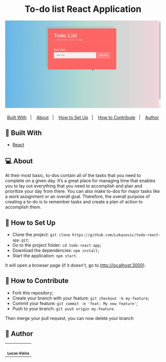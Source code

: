 <h1 align="center">To-do list React Application</h1>
<h4 align="center">
  <img src="./public/Todo-app-gif.gif" /><br>
</h4>

<p align="center">
  <a href="#wrench-built-with">Built With</a>&nbsp;&nbsp;&nbsp;|&nbsp;&nbsp;&nbsp;
  <a href="#-about">About</a>&nbsp;&nbsp;&nbsp;|&nbsp;&nbsp;&nbsp;
  <a href="#electric_plug-how-to-set-up">How to Set Up</a>&nbsp;&nbsp;&nbsp;|&nbsp;&nbsp;&nbsp;
  <a href="#-how-to-contribute">How to Contribute</a>&nbsp;&nbsp;&nbsp;|&nbsp;&nbsp;&nbsp;
  <a href="#pencil-author">Author</a>
</p>

## :wrench: Built With

- [React](https://reactjs.org)

## 💻 About

At their most basic, to-dos contain all of the tasks that you need to complete on a given day. It’s a great place for managing time that enables you to lay out everything that you need to accomplish and plan and prioritize your day from there. You can also make to-dos for major tasks like a work assignment or an overall goal. Therefore, the overall purpose of creating a to-do is to remember tasks and create a plan of action to accomplish them.

## :electric_plug: How to Set Up

- Clone the project: `git clone https://github.com/Lukazovic/todo-react-app.git`;
- Go to the project folder: `cd todo-react-app`;
- Download the dependencies: `npm install`;
- Start the application: `npm start`.

It will open a browser page (if it doesn't, go to [http://localhost:3000](http://localhost:3000/)).

## 🤔 How to Contribute

- Fork this repository;
- Create your branch with your feature: `git checkout -b my-feature`;
- Commit your feature: `git commit -m 'feat: My new feature'`;
- Push to your branch: `git push origin my-feature`.

Then merge your pull request, you can now delete your branch

## :pencil: Author

<table>
  <tr>
    <td align="center"><a href="https://github.com/Lukazovic"><img src="https://avatars0.githubusercontent.com/u/54550926?s=460&u=cdeeac652ce0597a986fbdcff6e249ad27a1f1da&v=4" width="100px;" alt=""/><br /><sub><b>Lucas Vieira</b></sub></a><br /></td>
  <tr>
</table>
